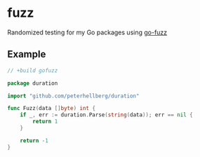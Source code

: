 # fuzz

Randomized testing for my Go packages using [go-fuzz](https://github.com/dvyukov/go-fuzz)

## Example

```go
// +build gofuzz

package duration

import "github.com/peterhellberg/duration"

func Fuzz(data []byte) int {
	if _, err := duration.Parse(string(data)); err == nil {
		return 1
	}

	return -1
}
```

